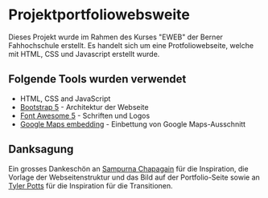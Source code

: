 # Projektportfoliowebsweite #
Dieses Projekt wurde im Rahmen des Kurses "EWEB" der Berner Fahhochschule erstellt. Es handelt sich um eine Protfoliowebseite, welche mit HTML, CSS und Javascript erstellt wurde.

## Folgende Tools wurden verwendet ##
* HTML, CSS and JavaScript
* [Bootstrap 5](https://getbootstrap.com/docs/5.0/getting-started/introduction/) - Architektur der Webseite
* [Font Awesome 5](https://fontawesome.com/) - Schriften und Logos
* [Google Maps embedding](https://www.embed-map.com/) - Einbettung von Google Maps-Ausschnitt

## Danksagung ##
Ein grosses Dankeschön an [Sampurna Chapagain](https://github.com/SampurnaC/portfolio_website_fcc/tree/portfolio-starter-files) für die Inspiration, die Vorlage der Webseitenstruktur und das Bild auf der Portfolio-Seite sowie an [Tyler Potts](https://github.com/TylerPottsDev/js-page-transitions-basic) für die Inspiration für die Transitionen.
